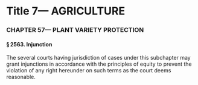 
# Title 7— AGRICULTURE
### CHAPTER 57— PLANT VARIETY PROTECTION
#### § 2563. Injunction

The several courts having jurisdiction of cases under this subchapter may grant injunctions in accordance with the principles of equity to prevent the violation of any right hereunder on such terms as the court deems reasonable.
